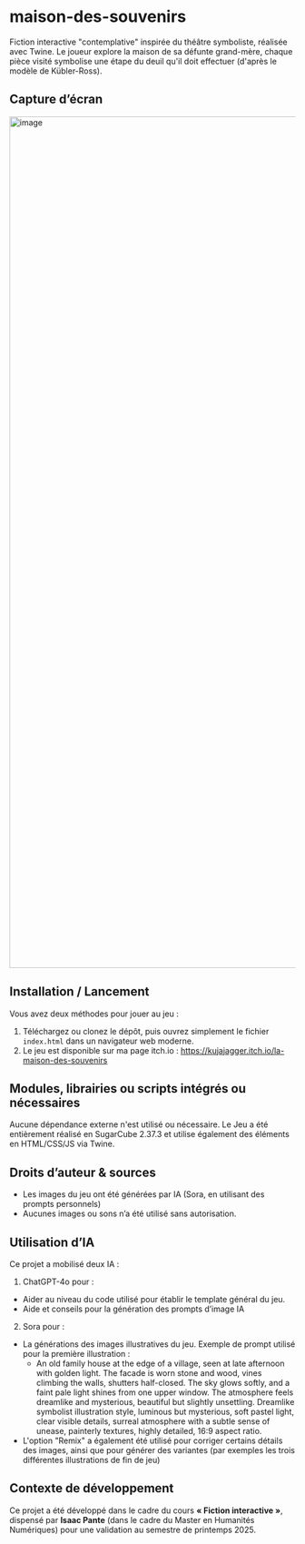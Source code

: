 # maison-des-souvenirs
Fiction interactive "contemplative" inspirée du théâtre symboliste, réalisée avec Twine. Le joueur explore la maison de sa défunte grand-mère, chaque pièce visité symbolise une étape du deuil qu'il doit effectuer (d'après le modèle de Kübler-Ross).

## Capture d’écran

<img width="1490" height="1500" alt="image" src="https://github.com/user-attachments/assets/a59618d9-5697-4107-b2e9-b4910588329d" />

## Installation / Lancement

Vous avez deux méthodes pour jouer au jeu :
1. Téléchargez ou clonez le dépôt, puis ouvrez simplement le fichier `index.html` dans un navigateur web moderne.
2. Le jeu est disponible sur ma page itch.io : https://kujajagger.itch.io/la-maison-des-souvenirs

## Modules, librairies ou scripts intégrés ou nécessaires

Aucune dépendance externe n'est utilisé ou nécessaire. Le Jeu a été entièrement réalisé en SugarCube 2.37.3 et utilise également des éléments en HTML/CSS/JS via Twine.

## Droits d’auteur & sources

- Les images du jeu ont été générées par IA (Sora, en utilisant des prompts personnels)
- Aucunes images ou sons n’a été utilisé sans autorisation.

## Utilisation d’IA

Ce projet a mobilisé deux IA : 
1. ChatGPT-4o pour :
- Aider au niveau du code utilisé pour établir le template général du jeu.
- Aide et conseils pour la génération des prompts d’image IA
2. Sora pour :
- La générations des images illustratives du jeu. Exemple de prompt utilisé pour la première illustration :
  - An old family house at the edge of a village, seen at late afternoon with golden light. The facade is worn stone and wood, vines climbing the walls, shutters half-closed. The sky glows softly, and a faint pale light shines from one upper window. The atmosphere feels dreamlike and mysterious, beautiful but slightly unsettling. Dreamlike symbolist illustration style, luminous but mysterious, soft pastel light, clear visible details, surreal atmosphere with a subtle sense of unease, painterly textures, highly detailed, 16:9 aspect ratio.
- L'option "Remix" a également été utilisé pour corriger certains détails des images, ainsi que pour générer des variantes (par exemples les trois différentes illustrations de fin de jeu)

## Contexte de développement

Ce projet a été développé dans le cadre du cours **« Fiction interactive »**, dispensé par **Isaac Pante** (dans le cadre du Master en Humanités Numériques) pour une validation au semestre de printemps 2025.
